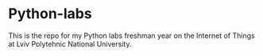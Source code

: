 # Python-labs
This is the repo for my Python labs freshman year on the Internet of Things at Lviv Polytehnic National University.
